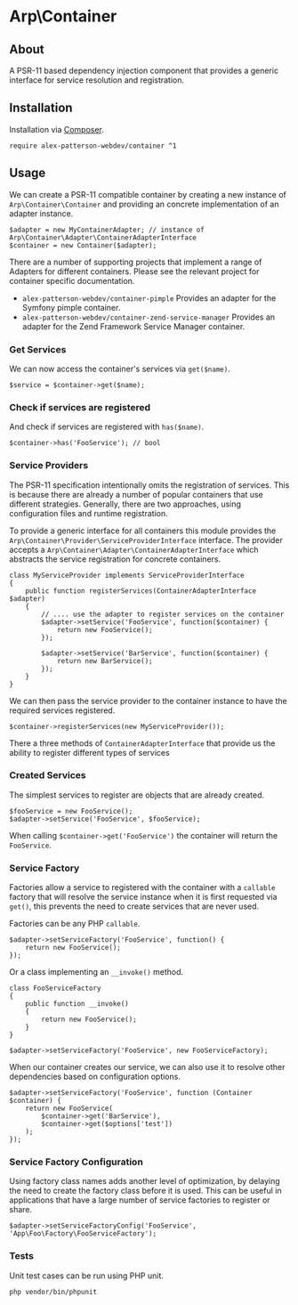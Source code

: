 # Arp\Container

## About

A PSR-11 based dependency injection component that provides a generic interface for service resolution and registration.

## Installation

Installation via [Composer](https://getcomposer.org).

    require alex-patterson-webdev/container ^1
    
## Usage

We can create a PSR-11 compatible container by creating a new instance of `Arp\Container\Container` and providing an concrete implementation of an 
adapter instance.
   
    $adapter = new MyContainerAdapter; // instance of Arp\Container\Adapter\ContainerAdapterInterface
    $container = new Container($adapter);   
   
There are a number of supporting projects that implement a range of Adapters for different containers. Please see the relevant 
project for container specific documentation.

- `alex-patterson-webdev/container-pimple` Provides an adapter for the Symfony pimple container.
- `alex-patterson-webdev/container-zend-service-manager` Provides an adapter for the Zend Framework Service Manager container.
   
### Get Services   
   
We can now access the container's services via `get($name)`.

    $service = $container->get($name);

### Check if services are registered

And check if services are registered with `has($name)`.

    $container->has('FooService'); // bool
    
### Service Providers

The PSR-11 specification intentionally omits the registration of services. This is because there are already a number of popular containers
that use different strategies. Generally, there are two approaches, using configuration files and runtime registration.  

To provide a generic interface for all containers this module provides the `Arp\Container\Provider\ServiceProviderInterface` interface.
The provider accepts a `Arp\Container\Adapter\ContainerAdapterInterface` which abstracts the service registration for concrete containers. 

    class MyServiceProvider implements ServiceProviderInterface
    {
        public function registerServices(ContainerAdapterInterface $adapter)
        {
            // .... use the adapter to register services on the container
            $adapter->setService('FooService', function($container) {
                return new FooService();
            });
            
            $adapter->setService('BarService', function($container) {
                return new BarService();
            });
        }
    }
    
We can then  pass the service provider to the container instance to have the required services registered.

    $container->registerServices(new MyServiceProvider());   

There a three methods of `ContainerAdapterInterface` that provide us the ability to register different types of services

### Created Services

The simplest services to register are objects that are already created.

    $fooService = new FooService();
    $adapter->setService('FooService', $fooService);

When calling `$container->get('FooService')` the container will return the `FooService`.    

### Service Factory

Factories allow a service to registered with the container with a `callable` factory that will resolve the service 
instance when it is first requested via `get()`, this prevents the need to create services that are never used.

Factories can be any PHP `callable`.

    $adapter->setServiceFactory('FooService', function() {
        return new FooService();
    });
    
Or a class implementing an `__invoke()` method.    
    
    class FooServiceFactory
    {
        public function __invoke()
        {
            return new FooService();
        }
    }
    
    $adapter->setServiceFactory('FooService', new FooServiceFactory);
   
When our container creates our service, we can also use it to resolve other dependencies based on configuration options.       
   
    $adapter->setServiceFactory('FooService', function (Container $container) {
        return new FooService(
            $container->get('BarService'),
            $container->get($options['test'])
        );
    });
    
### Service Factory Configuration
        
Using factory class names adds another level of optimization, by delaying the need to create the factory class before it is used. 
This can be useful in applications that have a large number of service factories to register or share.

    $adapter->setServiceFactoryConfig('FooService', 'App\Foo\Factory\FooServiceFactory');
        
### Tests

Unit test cases can be run using PHP unit.

    php vendor/bin/phpunit   
